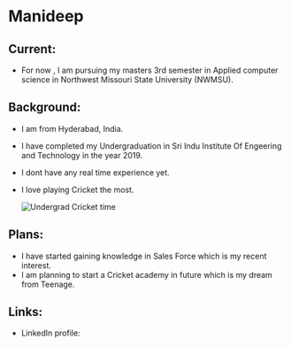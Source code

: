 # Manideep

## Current:
 - For now , I am pursuing my masters 3rd semester in Applied computer science in Northwest Missouri State University (NWMSU).
 
 ## Background:
 
 - I am from Hyderabad, India.
 - I have completed my Undergraduation in Sri  Indu Institute Of Engeering and Technology in the year 2019.
- I dont have any real time experience yet.
- I love playing Cricket the most. 
 
  ![Undergrad Cricket time]()


## Plans: 

- I have started gaining knowledge in Sales Force which is my recent interest.
- I am planning to start a Cricket academy in future which is my dream from Teenage.


## Links: 

-  LinkedIn profile: 
